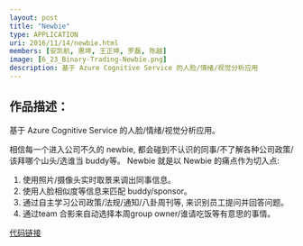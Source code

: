 ```yaml
---
layout: post
title: "Newbie"
type: APPLICATION
uri: 2016/11/14/newbie.html
members: [安凯航, 惠坤, 王正坤, 罗磊, 陈越]
image: [6_23_Binary-Trading-Newbie.png]
description: 基于 Azure Cognitive Service 的人脸/情绪/视觉分析应用
---
```

<h2>作品描述：</h2>

基于 Azure Cognitive Service 的人脸/情绪/视觉分析应用。

相信每一个进入公司不久的 newbie, 都会碰到不认识的同事/不了解各种公司政策/该拜哪个山头/选谁当 buddy等。
Newbie 就是以 Newbie 的痛点作为切入点:
1. 使用照片/摄像头实时取景来调出同事信息。
2. 使用人脸相似度等信息来匹配 buddy/sponsor。
3. 通过自主学习公司政策/法规/通知/八卦周刊等, 来识别员工提问并回答问题。
4. 通过team 合影来自动选择本周group owner/谁请吃饭等有意思的事情。

[代码链接][CodeBase]

[CodeBase]: https://git.thoughtworks.net/newbie/newbie.git
